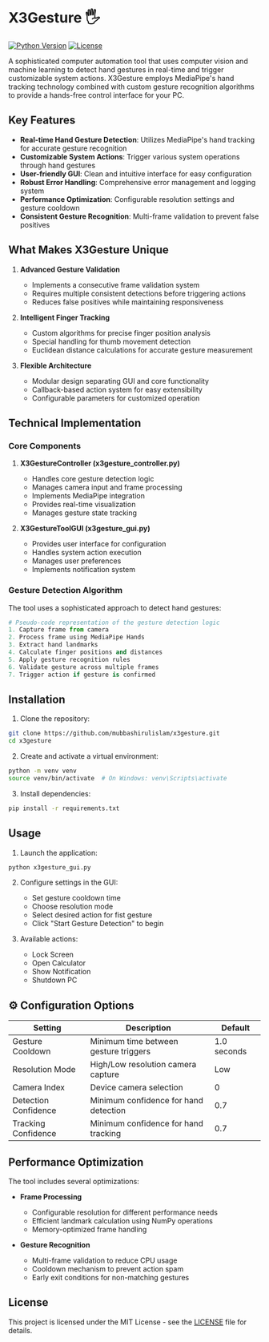 # X3Gesture 🖐

[![Python Version](https://img.shields.io/badge/python-3.8%2B-blue.svg)](https://www.python.org/downloads/)
[![License](https://img.shields.io/badge/license-MIT-green.svg)](LICENSE)

A sophisticated computer automation tool that uses computer vision and machine learning to detect hand gestures in real-time and trigger customizable system actions. X3Gesture employs MediaPipe's hand tracking technology combined with custom gesture recognition algorithms to provide a hands-free control interface for your PC.

## Key Features

- **Real-time Hand Gesture Detection**: Utilizes MediaPipe's hand tracking for accurate gesture recognition
- **Customizable System Actions**: Trigger various system operations through hand gestures
- **User-friendly GUI**: Clean and intuitive interface for easy configuration
- **Robust Error Handling**: Comprehensive error management and logging system
- **Performance Optimization**: Configurable resolution settings and gesture cooldown
- **Consistent Gesture Recognition**: Multi-frame validation to prevent false positives

##  What Makes X3Gesture Unique

1. **Advanced Gesture Validation**
   - Implements a consecutive frame validation system
   - Requires multiple consistent detections before triggering actions
   - Reduces false positives while maintaining responsiveness

2. **Intelligent Finger Tracking**
   - Custom algorithms for precise finger position analysis
   - Special handling for thumb movement detection
   - Euclidean distance calculations for accurate gesture measurement

3. **Flexible Architecture**
   - Modular design separating GUI and core functionality
   - Callback-based action system for easy extensibility
   - Configurable parameters for customized operation

##  Technical Implementation

### Core Components

1. **X3GestureController (x3gesture_controller.py)**
   - Handles core gesture detection logic
   - Manages camera input and frame processing
   - Implements MediaPipe integration
   - Provides real-time visualization
   - Manages gesture state tracking

2. **X3GestureToolGUI (x3gesture_gui.py)**
   - Provides user interface for configuration
   - Handles system action execution
   - Manages user preferences
   - Implements notification system

### Gesture Detection Algorithm

The tool uses a sophisticated approach to detect hand gestures:

```python
# Pseudo-code representation of the gesture detection logic
1. Capture frame from camera
2. Process frame using MediaPipe Hands
3. Extract hand landmarks
4. Calculate finger positions and distances
5. Apply gesture recognition rules
6. Validate gesture across multiple frames
7. Trigger action if gesture is confirmed
```


## Installation

1. Clone the repository:
```bash
git clone https://github.com/mubbashirulislam/x3gesture.git
cd x3gesture
```

2. Create and activate a virtual environment:
```bash
python -m venv venv
source venv/bin/activate  # On Windows: venv\Scripts\activate
```

3. Install dependencies:
```bash
pip install -r requirements.txt
```

##  Usage

1. Launch the application:
```bash
python x3gesture_gui.py
```

2. Configure settings in the GUI:
   - Set gesture cooldown time
   - Choose resolution mode
   - Select desired action for fist gesture
   - Click "Start Gesture Detection" to begin

3. Available actions:
   - Lock Screen
   - Open Calculator
   - Show Notification
   - Shutdown PC

## ⚙️ Configuration Options

| Setting | Description | Default |
|---------|-------------|---------|
| Gesture Cooldown | Minimum time between gesture triggers | 1.0 seconds |
| Resolution Mode | High/Low resolution camera capture | Low |
| Camera Index | Device camera selection | 0 |
| Detection Confidence | Minimum confidence for hand detection | 0.7 |
| Tracking Confidence | Minimum confidence for hand tracking | 0.7 |

##  Performance Optimization

The tool includes several optimizations:

- **Frame Processing**
  - Configurable resolution for different performance needs
  - Efficient landmark calculation using NumPy operations
  - Memory-optimized frame handling

- **Gesture Recognition**
  - Multi-frame validation to reduce CPU usage
  - Cooldown mechanism to prevent action spam
  - Early exit conditions for non-matching gestures

##  License

This project is licensed under the MIT License - see the [LICENSE](LICENSE) file for details.

